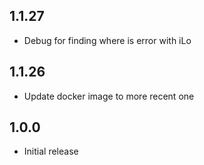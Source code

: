 ## 1.1.27

- Debug for finding where is error with iLo

## 1.1.26

- Update docker image to more recent one

## 1.0.0

- Initial release
